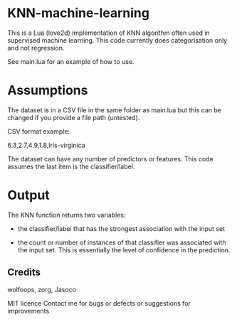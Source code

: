 # KNN-machine-learning

This is a Lua (love2d) implementation of KNN algorithm often used in supervised machine learning. This code currently does categorisation only and not regression.

See main.lua for an example of how to use.

Assumptions
===========

The dataset is in a CSV file in the same folder as main.lua but this can be changed if you provide a file path (untested).

CSV format example:

6.3,2.7,4.9,1.8,Iris-virginica

The dataset can have any number of predictors or features. This code assumes the last item is the classifier/label.

Output
======
The KNN function returns two variables:

- the classifier/label that has the strongest association with the input set

- the count or number of instances of that classifier was associated with the input set. This is essentially the level of confidence in the prediction.

Credits
-------
wolfoops, zorg, Jasoco

MIT licence
Contact me for bugs or defects or suggestions for improvements
